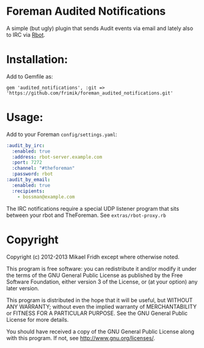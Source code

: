 Foreman Audited Notifications
=============================

A simple (but ugly) plugin that sends Audit events via email and lately also
to IRC via [Rbot](http://ruby-rbot.org/).

# Installation:

Add to Gemfile as:

    gem 'audited_notifications', :git => 'https://github.com/frimik/foreman_audited_notifications.git'

# Usage:


Add to your Foreman `config/settings.yaml`:

```yaml
:audit_by_irc:
  :enabled: true
  :address: rbot-server.example.com
  :port: 7272
  :channel: "#theforeman"
  :password: rbot
:audit_by_email:
  :enabled: true
  :recipients:
    - bossman@example.com
```

The IRC notifications require a special UDP listener program that sits between
your rbot and TheForeman. See `extras/rbot-proxy.rb`

# Copyright

Copyright (c) 2012-2013 Mikael Fridh except where otherwise noted.

This program is free software: you can redistribute it and/or modify
it under the terms of the GNU General Public License as published by
the Free Software Foundation, either version 3 of the License, or
(at your option) any later version.

This program is distributed in the hope that it will be useful,
but WITHOUT ANY WARRANTY; without even the implied warranty of
MERCHANTABILITY or FITNESS FOR A PARTICULAR PURPOSE.  See the
GNU General Public License for more details.

You should have received a copy of the GNU General Public License
along with this program.  If not, see <http://www.gnu.org/licenses/>.
